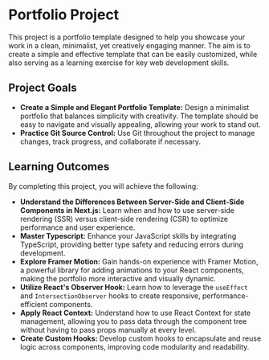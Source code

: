 # Portfolio Project

This project is a portfolio template designed to help you showcase your work in a clean, minimalist, yet creatively engaging manner. The aim is to create a simple and effective template that can be easily customized, while also serving as a learning exercise for key web development skills.

## Project Goals

- **Create a Simple and Elegant Portfolio Template:** Design a minimalist portfolio that balances simplicity with creativity. The template should be easy to navigate and visually appealing, allowing your work to stand out.
- **Practice Git Source Control:** Use Git throughout the project to manage changes, track progress, and collaborate if necessary.

## Learning Outcomes

By completing this project, you will achieve the following:

- **Understand the Differences Between Server-Side and Client-Side Components in Next.js:** Learn when and how to use server-side rendering (SSR) versus client-side rendering (CSR) to optimize performance and user experience.
- **Master Typescript:** Enhance your JavaScript skills by integrating TypeScript, providing better type safety and reducing errors during development.
- **Explore Framer Motion:** Gain hands-on experience with Framer Motion, a powerful library for adding animations to your React components, making the portfolio more interactive and visually dynamic.
- **Utilize React's Observer Hook:** Learn how to leverage the `useEffect` and `IntersectionObserver` hooks to create responsive, performance-efficient components.
- **Apply React Context:** Understand how to use React Context for state management, allowing you to pass data through the component tree without having to pass props manually at every level.
- **Create Custom Hooks:** Develop custom hooks to encapsulate and reuse logic across components, improving code modularity and readability.
